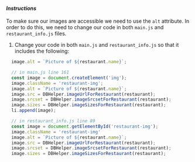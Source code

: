 #### _Instructions_

To make sure our images are accessible we need to use the `alt` attribute. In order to do this, we need to change our code in both `main.js` and `restaurant_info.js` files.

1. Change your code in both `main.js` and `restaurant_info.js` so that it includes the following:
```javascript
  image.alt = `Picture of ${restaurant.name}`;
```
```javascript
  // in main.js line 161
  const image = document.createElement('img');
  image.className = 'restaurant-img';
  image.alt = `Picture of ${restaurant.name}`;
  image.src = DBHelper.imageUrlForRestaurant(restaurant);
  image.srcset = DBHelper.imageSrcsetForRestaurant(restaurant);
  image.sizes = DBHelper.imageSizesForRestaurant(restaurant);
  li.append(image);
```

```javascript
  // in restaurant_info.js line 89
  const image = document.getElementById('restaurant-img');
  image.className = 'restaurant-img'
  image.alt = `Picture of ${restaurant.name}`;
  image.src = DBHelper.imageUrlForRestaurant(restaurant);
  image.srcset = DBHelper.imageSrcsetForRestaurant(restaurant);
  image.sizes = DBHelper.imageSizesForRestaurant(restaurant);
```

